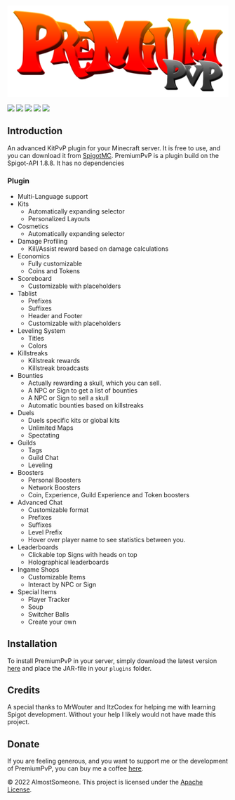 
![](https://github.com/almostsomeone/premiumpvp/blob/master/PremiumPvP.png)

![](https://img.shields.io/github/stars/almostsomeone/premiumpvp.svg) ![](https://img.shields.io/github/forks/almostsomeone/premiumpvp.svg) ![](https://img.shields.io/github/tag/almostsomeone/premiumpvp.svg) ![](https://img.shields.io/github/release/almostsomeone/premiumpvp.svg) ![](https://img.shields.io/github/issues/almostsomeone/premiumpvp.svg)

## Introduction

An advanced KitPvP plugin for your Minecraft server.
It is free to use, and you can download it from [SpigotMC](https://www.spigotmc.org/resources/46196/).
PremiumPvP is a plugin build on the Spigot-API 1.8.8.
It has no dependencies

### Plugin

- Multi-Language support
- Kits
  - Automatically expanding selector
  - Personalized Layouts
- Cosmetics
  - Automatically expanding selector
- Damage Profiling
  - Kill/Assist reward based on damage calculations
- Economics
  - Fully customizable
  - Coins and Tokens
- Scoreboard
  - Customizable with placeholders
- Tablist
  - Prefixes
  - Suffixes
  - Header and Footer
  - Customizable with placeholders
- Leveling System
  - Titles
  - Colors
- Killstreaks
  - Killstreak rewards
  - Killstreak broadcasts
- Bounties
  - Actually rewarding a skull, which you can sell.
  - A NPC or Sign to get a list of bounties
  - A NPC or Sign to sell a skull
  - Automatic bounties based on killstreaks
- Duels
  - Duels specific kits or global kits
  - Unlimited Maps
  - Spectating
- Guilds
  - Tags
  - Guild Chat
  - Leveling
- Boosters
  - Personal Boosters
  - Network Boosters
  - Coin, Experience, Guild Experience and Token boosters
- Advanced Chat
  - Customizable format
  - Prefixes
  - Suffixes
  - Level Prefix
  - Hover over player name to see statistics between you.
- Leaderboards
  - Clickable top Signs with heads on top
  - Holographical leaderboards
- Ingame Shops
  - Customizable Items
  - Interact by NPC or Sign
- Special Items
  - Player Tracker
  - Soup
  - Switcher Balls
  - Create your own

## Installation
To install PremiumPvP in your server, simply download the latest version [here](https://www.spigotmc.org/resources/46196/) and place the JAR-file in your `plugins` folder.

## Credits
A special thanks to MrWouter and ItzCodex for helping me with learning Spigot development. Without your help I likely would not have made this project.

## Donate
If you are feeling generous, and you want to support me or the development of PremiumPvP, you can buy me a coffee [here](https://buymeacoffee.com/almostsomeone).


&copy; 2022 AlmostSomeone.
This project is licensed under the [Apache License](https://github.com/AlmostSomeone/PremiumPvP/blob/master/LICENSE).